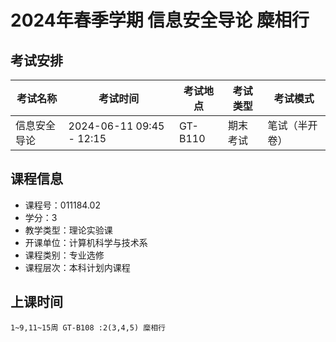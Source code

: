 # 2024年春季学期 信息安全导论 糜相行




## 考试安排

| 考试名称 | 考试时间 | 考试地点 | 考试类型 | 考试模式 |
| -------- | -------- | -------- | -------- | -------- |
| 信息安全导论 | 2024-06-11 09:45 - 12:15 | GT-B110 | 期末考试 | 笔试（半开卷） |





## 课程信息

- 课程号：011184.02
- 学分：3
- 教学类型：理论实验课
- 开课单位：计算机科学与技术系
- 课程类别：专业选修
- 课程层次：本科计划内课程

## 上课时间

```
1~9,11~15周 GT-B108 :2(3,4,5) 糜相行
```

